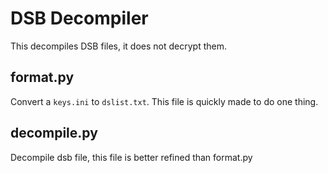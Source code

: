# DSB Decompiler
This decompiles DSB files, it does not decrypt them.

## format.py
Convert a `keys.ini` to `dslist.txt`. This file is quickly made to do one thing.

## decompile.py
Decompile dsb file, this file is better refined than format.py